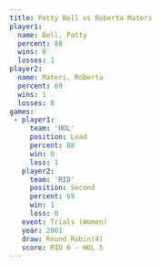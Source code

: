 ```yaml
---
title: Patty Bell vs Roberta Materi
player1:               
  name: Bell, Patty    
  percent: 88          
  wins: 0              
  losses: 1            
player2:               
  name: Materi, Roberta
  percent: 69          
  wins: 1              
  losses: 0            
games:
 - player1:        
     team: 'HOL'   
     position: Lead
     percent: 88   
     win: 0        
     loss: 1       
   player2:          
     team: 'RID'     
     position: Second
     percent: 69     
     win: 1          
     loss: 0         
   event: Trials (Women)
   year: 2001           
   draw: Round Robin(4) 
   score: RID 6 - HOL 5 
---
```

